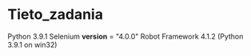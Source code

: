 # Tieto_zadania
Python 3.9.1
Selenium __version__ = "4.0.0"
Robot Framework 4.1.2 (Python 3.9.1 on win32)
